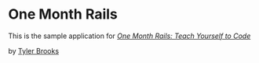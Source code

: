 # One Month Rails

This is the sample application for
[*One Month Rails: Teach Yourself to Code*](http://onemonthrails.com)

by [Tyler Brooks](http://tylerbrooks.me)